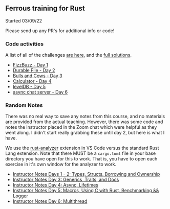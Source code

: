 ## Ferrous training for Rust

Started 03/09/22

Please send up any PR's for additional info or code!

### Code activities

A list of all of the challenges [are here](https://ferrous-systems.github.io/teaching-material/), and the [full solutions](https://github.com/ferrous-systems/teaching-material/tree/master/assignments/solutions).

- [FizzBuzz - Day 1](https://ferrous-systems.github.io/teaching-material/assignments/fizzbuzz.html)
- [Durable File - Day 2](https://ferrous-systems.github.io/teaching-material/assignments/durable-file.html)
- [Bulls and Cows - Day 3](https://ferrous-systems.github.io/teaching-material/assignments/bullsncows.html)
- [Calculator - Day 4](https://ferrous-systems.github.io/teaching-material/assignments/calc.html)
- [levelDB - Day 5](https://ferrous-systems.github.io/teaching-material/assignments/binding-to-leveldb.html)
- [async chat server - Day 6](https://github.com/tokio-rs/tokio/blob/master/examples/chat.rs )

### Random Notes

There was no real way to save any notes from this course, and no materials are provided from the actual teaching. However, there was some code and notes the instructor placed in the Zoom chat which were helpful as they went along. I didn't start really grabbing these until day 2, but here is what I have.

We use the [rust-analyzer](https://rust-analyzer.github.io/ ) extension in VS Code versus the standard Rust Lang extension. Note that there MUST be a `cargo.toml` file in your base directory you have open for this to work. That is, you have to open each exercise in it's own window for the analyzer to work.

- [Instructor Notes Days 1 - 2: Types, Structs, Borrowing and Ownership](InstructorNotes.md)
- [Instructor Notes Day 3: Generics, Traits, and Docs](InstructorNotesDay3.md)
- [Instructor Notes Day 4: Async, Lifetimes](InstructorNotesDay4.md)
- [Instructor Notes Day 5: Macros, Using C with Rust, Benchmarking && Logger](InstructorNotesDay5.md)
- [Instructor Notes Day 6: Multithread](InstructorNotesDay6.md)